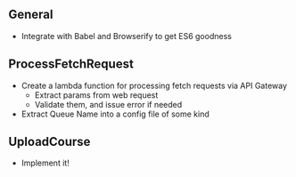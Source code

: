 ## General
* Integrate with Babel and Browserify to get ES6 goodness

## ProcessFetchRequest
* Create a lambda function for processing fetch requests via API Gateway
    - Extract params from web request
    - Validate them, and issue error if needed
* Extract Queue Name into a config file of some kind

## UploadCourse
* Implement it!
